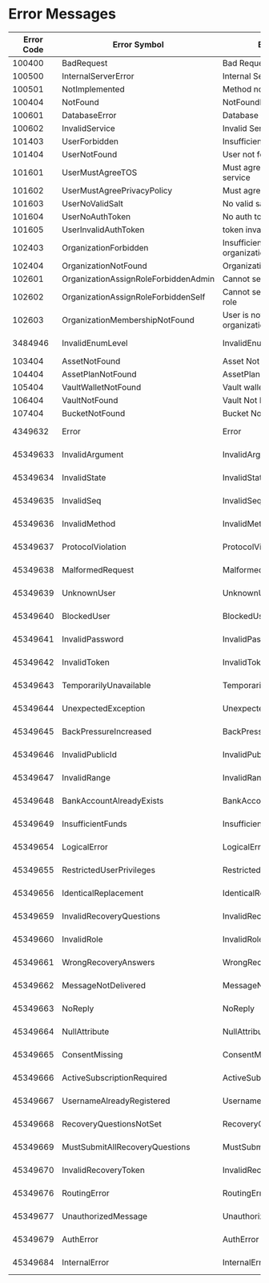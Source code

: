 
# Error Messages
|Error Code|Error Symbol|Error Message|Error Source|
|----------|------------|-------------|------------|
|100400|BadRequest|Bad Request|Custom|
|100500|InternalServerError|Internal Server Error|Custom|
|100501|NotImplemented|Method not implemented|Custom|
|100404|NotFound|NotFoundResource|Custom|
|100601|DatabaseError|Database error|Custom|
|100602|InvalidService|Invalid Service|Custom|
|101403|UserForbidden|Insufficient role for user|Custom|
|101404|UserNotFound|User not found|Custom|
|101601|UserMustAgreeTOS|Must agree to the terms of service|Custom|
|101602|UserMustAgreePrivacyPolicy|Must agree to the privacy policy|Custom|
|101603|UserNoValidSalt|No valid salt|Custom|
|101604|UserNoAuthToken|No auth token|Custom|
|101605|UserInvalidAuthToken|token invalid|Custom|
|102403|OrganizationForbidden|Insufficient role for {user} in organization {organization}|Custom|
|102404|OrganizationNotFound|Organization Not Found|Custom|
|102601|OrganizationAssignRoleForbiddenAdmin|Cannot set role higher than admin|Custom|
|102602|OrganizationAssignRoleForbiddenSelf|Cannot set role higher than your role|Custom|
|102603|OrganizationMembershipNotFound|User is not a member in organization|Custom|
|3484946|InvalidEnumLevel|InvalidEnumLevel|SQL 22P02|
|103404|AssetNotFound|Asset Not Found|Custom|
|104404|AssetPlanNotFound|AssetPlan Not Found|Custom|
|105404|VaultWalletNotFound|Vault wallet Not Found|Custom|
|106404|VaultNotFound|Vault Not Found|Custom|
|107404|BucketNotFound|Bucket Not Found|Custom|
|4349632|Error|Error|SQL R0000|
|45349633|InvalidArgument|InvalidArgument|SQL R0001|
|45349634|InvalidState|InvalidState|SQL R0002|
|45349635|InvalidSeq|InvalidSeq|SQL R0003|
|45349636|InvalidMethod|InvalidMethod|SQL R0004|
|45349637|ProtocolViolation|ProtocolViolation|SQL R0005|
|45349638|MalformedRequest|MalformedRequest|SQL R0006|
|45349639|UnknownUser|UnknownUser|SQL R0007|
|45349640|BlockedUser|BlockedUser|SQL R0008|
|45349641|InvalidPassword|InvalidPassword|SQL R0009|
|45349642|InvalidToken|InvalidToken|SQL R000A|
|45349643|TemporarilyUnavailable|TemporarilyUnavailable|SQL R000B|
|45349644|UnexpectedException|UnexpectedException|SQL R000C|
|45349645|BackPressureIncreased|BackPressureIncreased|SQL R000D|
|45349646|InvalidPublicId|InvalidPublicId|SQL R000E|
|45349647|InvalidRange|InvalidRange|SQL R000F|
|45349648|BankAccountAlreadyExists|BankAccountAlreadyExists|SQL R000G|
|45349649|InsufficientFunds|InsufficientFunds|SQL R000H|
|45349654|LogicalError|LogicalError|SQL R000M|
|45349655|RestrictedUserPrivileges|RestrictedUserPrivileges|SQL R000N|
|45349656|IdenticalReplacement|IdenticalReplacement|SQL R000O|
|45349659|InvalidRecoveryQuestions|InvalidRecoveryQuestions|SQL R000R|
|45349660|InvalidRole|InvalidRole|SQL R000S|
|45349661|WrongRecoveryAnswers|WrongRecoveryAnswers|SQL R000T|
|45349662|MessageNotDelivered|MessageNotDelivered|SQL R000U|
|45349663|NoReply|NoReply|SQL R000V|
|45349664|NullAttribute|NullAttribute|SQL R000W|
|45349665|ConsentMissing|ConsentMissing|SQL R000X|
|45349666|ActiveSubscriptionRequired|ActiveSubscriptionRequired|SQL R000Y|
|45349667|UsernameAlreadyRegistered|UsernameAlreadyRegistered|SQL R000Z|
|45349668|RecoveryQuestionsNotSet|RecoveryQuestionsNotSet|SQL R0010|
|45349669|MustSubmitAllRecoveryQuestions|MustSubmitAllRecoveryQuestions|SQL R0011|
|45349670|InvalidRecoveryToken|InvalidRecoveryToken|SQL R0012|
|45349676|RoutingError|RoutingError|SQL R0018|
|45349677|UnauthorizedMessage|UnauthorizedMessage|SQL R0019|
|45349679|AuthError|AuthError|SQL R001B|
|45349684|InternalError|InternalError|SQL R001G|
